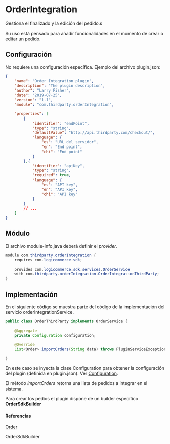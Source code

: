 # OrderIntegration

Gestiona el finalizado y la edición del pedido.s

Su uso está pensado para añadir funcionalidades en el momento de crear o editar un pedido.

## Configuración

No requiere una configuración específica. Ejemplo del archivo plugin.json:

```json
{
    "name": "Order Integration plugin",
    "description": "The plugin description",
    "author": "Larry Fisher",
    "date": "2019-07-25",
    "version": "1.1",
    "module": "com.thirdparty.orderIntegration",

    "properties": [
        {
            "identifier": "endPoint",
            "type": "string",
            "defaultValue": "http://api.thirdparty.com/checkout/",
            "language": {
                "es": "URL del servidor",
                "en": "End point",
                "chi": "End point"
            }
        },{
            "identifier": "apiKey",
            "type": "string",
            "required": true,
            "language": {
                "es": "API key",
                "en": "API key",
                "chi": "API key"
            }
        }
        // ...
    ]
}
```

## Módulo

El archivo module-info.java deberá definir el *provider*.

```java
module com.thirdparty.orderIntegration {
    requires com.logicommerce.sdk;

    provides com.logicommerce.sdk.services.OrderService
    with com.thirdparty.orderIntegration.OrderIntegrationThirdParty;
}
```

## Implementación

En el siguiente código se muestra parte del código de la implementación del servicio orderIntegrationService.

```java
public class OrderThirdParty implements OrderService {

    @Aggregate
    private Configuration configuration;

    @Override
    List<Order> importOrders(String data) throws PluginServiceException;

}
```

En este caso se inyecta la clase Configuration para obtener la configuración del plugin (definida en plugin.json). Ver [Configuration](Configuration.md).

El método *importOrders* retorna una lista de pedidos a integrar en el sistema.

Para crear los pedios el plugin dispone de un builder específico **OrderSdkBuilder**

#### **Referencias**

[Order](../APIReference/Models/Order/Order.md)

OrderSdkBuilder